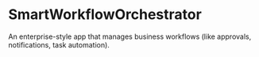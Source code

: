 # SmartWorkflowOrchestrator
An enterprise-style app that manages business workflows (like approvals, notifications, task automation).
